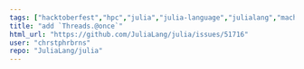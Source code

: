 ```yaml
---
tags: ["hacktoberfest","hpc","julia","julia-language","julialang","machine-learning","multithreading","numerical","programming-language","science","scientific"]
title: "add `Threads.@once`"
html_url: "https://github.com/JuliaLang/julia/issues/51716"
user: "chrstphrbrns"
repo: "JuliaLang/julia"
---
```


